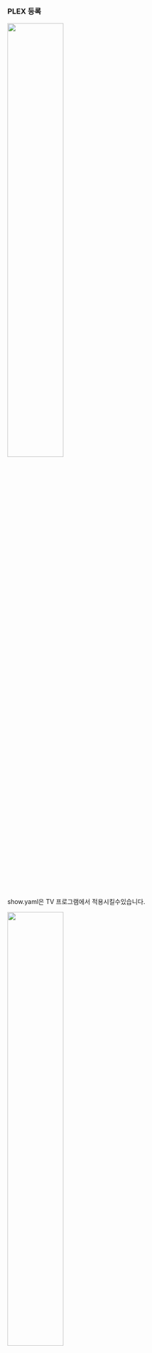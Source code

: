 ### PLEX 등록

<img src="https://cdn.discordapp.com/attachments/877784202651787316/1124674846400450671/2023-07-01_9.15.04.png" width="50%">

show.yaml은 TV 프로그램에서 적용시킬수있습니다.

<img src="https://cdn.discordapp.com/attachments/877784202651787316/1124674845658054676/2023-07-01_9.15.43.png" width="50%">

PLEX에 라이브러리에 추가할 폴더를 추가합니다.
예: C:\LIVE

<img src="https://cdn.discordapp.com/attachments/877784202651787316/1124756270025556139/2023-07-02_2.39.30.png" width="50%">

[https://github.com/ssagajikorea/ff_lifetv365](https://github.com/ssagajikorea/ff_lifetv365)

여기에서 file/show 폴더안에 있는 2개 파일 (notice.e01.mp4, show.yaml) 을 PLEX에 등록할 폴더에 넣습니다.

폴더 구조는 C:\LIVE\LIFETV365 안에 notice.e01.mp4, show.yaml 있는 있어야 등록됩니다.

<span style="color:red">※중요: plex에 C:\LIVE 등록했다면 폴더를 만들어서 그안에 넣어야 plex에서 보입니다.</span>

<img src="https://cdn.discordapp.com/attachments/877784202651787316/1124677222360432670/2023-07-01_9.24.40.png" width="50%">

<img src="https://cdn.discordapp.com/attachments/877784202651787316/1124677242912518284/2023-07-01_9.25.28.png" width="50%">

이런식으로 추가 항목에 등록되어진걸 볼수있습니다.



### PLEX METAITEM

<img src="https://cdn.discordapp.com/attachments/877784202651787316/1124677222360432670/2023-07-01_9.24.40.png" width="50%">

PLEX WEB에서 등록된 TV 들어가면 URL창에서 METAITEM을 알수있습니다.

<img src="https://cdn.discordapp.com/attachments/877784202651787316/1124749358005485778/2023-07-02_2.09.53.png" width="50%">

빨간색으로 밑줄친 부분이 METAITEM 입니다. 예:) metadata%2F563908 에서 563908 이부분 입니다.
